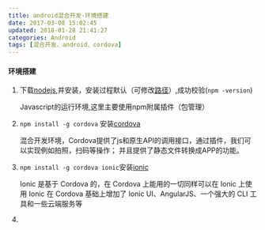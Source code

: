 ```yaml
---
title: android混合开发-环境搭建
date: 2017-03-08 15:02:45
updated: 2018-01-28 21:41:27categories: Android
tags: [混合开发、android、cordova]
---
```

#### 环境搭建

1. 下载[nodejs](https://nodejs.org/en/),并安装，安装过程默认（可修改[路径](C:\Develop\nodejs)）,成功校验(`npm -version`)

   Javascript的运行环境,这里主要使用npm附属插件（包管理）

2. `npm install -g cordova`  安装[cordova](http://cordova.apache.org/)

   混合开发环境，Cordova提供了js和原生API的调用接口，通过插件，我们可以实现例如拍照，扫码等操作； 并且提供了静态文件转换成APP的功能。

3. `npm install -g cordova ionic`安装[ionic](http://ionicframework.com/)

   Ionic 是基于 Cordova 的，在 Cordova 上能用的一切同样可以在 Ionic 上使用
   Ionic 在 Cordova 基础上增加了 Ionic UI、AngularJS、一个强大的 CLI 工具和一些云端服务等

4. ​